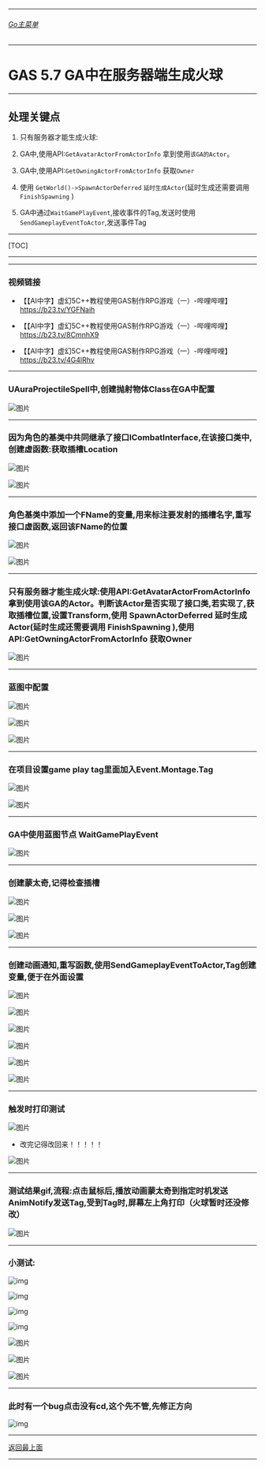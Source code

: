 ___________________________________________________________________________________________

###### [Go主菜单](../MainMenu.md)

___________________________________________________________________________________________

# GAS 5.7 GA中在服务器端生成火球

___________________________________________________________________________________________

## 处理关键点

1. 只有服务器才能生成火球:

2. GA中,使用API:`GetAvatarActorFromActorInfo` 拿到使用`该GA的Actor`。

3. GA中,使用API:`GetOwningActorFromActorInfo` 获取`Owner`

4. 使用 `GetWorld()->SpawnActorDeferred` `延时生成Actor`(延时生成还需要调用 `FinishSpawning` )

5. GA中通过`WaitGamePlayEvent`,接收事件的Tag,发送时使用`SendGameplayEventToActor`,发送事件Tag

___________________________________________________________________________________________

[TOC]

___________________________________________________________________________________________



___________________________________________________________________________________________


### 视频链接

  - 【【AI中字】虚幻5C++教程使用GAS制作RPG游戏（一）-哔哩哔哩】 https://b23.tv/YGFNaih

  - 【【AI中字】虚幻5C++教程使用GAS制作RPG游戏（一）-哔哩哔哩】 https://b23.tv/8CmnhX9

  - 【【AI中字】虚幻5C++教程使用GAS制作RPG游戏（一）-哔哩哔哩】 https://b23.tv/4G4lRhv

___________________________________________________________________________________________


### UAuraProjectileSpell中,创建抛射物体Class在GA中配置

   
![图片](https://github.com/liyunlong618/LiYunLongKnowledgeLibrary/blob/main/UECPP/Models/GAS/GAS_2_Aura/DetailContent/Image/GAS_037/01.png?raw=true)

___________________________________________________________________________________________


### 因为角色的基类中共同继承了接口ICombatInterface,在该接口类中,创建虚函数:获取插槽Location

   
![图片](https://github.com/liyunlong618/LiYunLongKnowledgeLibrary/blob/main/UECPP/Models/GAS/GAS_2_Aura/DetailContent/Image/GAS_037/02.png?raw=true)

   
![图片](https://github.com/liyunlong618/LiYunLongKnowledgeLibrary/blob/main/UECPP/Models/GAS/GAS_2_Aura/DetailContent/Image/GAS_037/03.png?raw=true)

___________________________________________________________________________________________


### 角色基类中添加一个FName的变量,用来标注要发射的插槽名字,重写接口虚函数,返回该FName的位置

   
![图片](https://github.com/liyunlong618/LiYunLongKnowledgeLibrary/blob/main/UECPP/Models/GAS/GAS_2_Aura/DetailContent/Image/GAS_037/04.png?raw=true)

   
![图片](https://github.com/liyunlong618/LiYunLongKnowledgeLibrary/blob/main/UECPP/Models/GAS/GAS_2_Aura/DetailContent/Image/GAS_037/05.png?raw=true)

___________________________________________________________________________________________


### 只有服务器才能生成火球:使用API:GetAvatarActorFromActorInfo 拿到使用该GA的Actor。判断该Actor是否实现了接口类,若实现了,获取插槽位置,设置Transform,使用 SpawnActorDeferred 延时生成Actor(延时生成还需要调用 FinishSpawning ),使用API:GetOwningActorFromActorInfo 获取Owner

   
![图片](https://github.com/liyunlong618/LiYunLongKnowledgeLibrary/blob/main/UECPP/Models/GAS/GAS_2_Aura/DetailContent/Image/GAS_037/06.png?raw=true)

___________________________________________________________________________________________


### 蓝图中配置

   
![图片](https://github.com/liyunlong618/LiYunLongKnowledgeLibrary/blob/main/UECPP/Models/GAS/GAS_2_Aura/DetailContent/Image/GAS_037/07.png?raw=true)
   
![图片](https://github.com/liyunlong618/LiYunLongKnowledgeLibrary/blob/main/UECPP/Models/GAS/GAS_2_Aura/DetailContent/Image/GAS_037/08.png?raw=true)
   
![图片](https://github.com/liyunlong618/LiYunLongKnowledgeLibrary/blob/main/UECPP/Models/GAS/GAS_2_Aura/DetailContent/Image/GAS_037/09.png?raw=true)

___________________________________________________________________________________________


### 在项目设置game play tag里面加入Event.Montage.Tag

   
![图片](https://github.com/liyunlong618/LiYunLongKnowledgeLibrary/blob/main/UECPP/Models/GAS/GAS_2_Aura/DetailContent/Image/GAS_037/10.png?raw=true)

   
![图片](https://github.com/liyunlong618/LiYunLongKnowledgeLibrary/blob/main/UECPP/Models/GAS/GAS_2_Aura/DetailContent/Image/GAS_037/11.png?raw=true)

___________________________________________________________________________________________


### GA中使用蓝图节点 WaitGamePlayEvent

   
![图片](https://github.com/liyunlong618/LiYunLongKnowledgeLibrary/blob/main/UECPP/Models/GAS/GAS_2_Aura/DetailContent/Image/GAS_037/12.png?raw=true)

___________________________________________________________________________________________


### 创建蒙太奇,记得检查插槽

   
![图片](https://github.com/liyunlong618/LiYunLongKnowledgeLibrary/blob/main/UECPP/Models/GAS/GAS_2_Aura/DetailContent/Image/GAS_037/13.png?raw=true)
   
![图片](https://github.com/liyunlong618/LiYunLongKnowledgeLibrary/blob/main/UECPP/Models/GAS/GAS_2_Aura/DetailContent/Image/GAS_037/14.png?raw=true)
   
![图片](https://github.com/liyunlong618/LiYunLongKnowledgeLibrary/blob/main/UECPP/Models/GAS/GAS_2_Aura/DetailContent/Image/GAS_037/15.png?raw=true)

___________________________________________________________________________________________


### 创建动画通知,重写函数,使用SendGameplayEventToActor,Tag创建变量,便于在外面设置

   
![图片](https://github.com/liyunlong618/LiYunLongKnowledgeLibrary/blob/main/UECPP/Models/GAS/GAS_2_Aura/DetailContent/Image/GAS_037/16.png?raw=true)
   
![图片](https://github.com/liyunlong618/LiYunLongKnowledgeLibrary/blob/main/UECPP/Models/GAS/GAS_2_Aura/DetailContent/Image/GAS_037/17.png?raw=true)
   
![图片](https://github.com/liyunlong618/LiYunLongKnowledgeLibrary/blob/main/UECPP/Models/GAS/GAS_2_Aura/DetailContent/Image/GAS_037/18.png?raw=true)
   
![图片](https://github.com/liyunlong618/LiYunLongKnowledgeLibrary/blob/main/UECPP/Models/GAS/GAS_2_Aura/DetailContent/Image/GAS_037/19.png?raw=true)
   
![图片](https://github.com/liyunlong618/LiYunLongKnowledgeLibrary/blob/main/UECPP/Models/GAS/GAS_2_Aura/DetailContent/Image/GAS_037/20.png?raw=true)
   
![图片](https://github.com/liyunlong618/LiYunLongKnowledgeLibrary/blob/main/UECPP/Models/GAS/GAS_2_Aura/DetailContent/Image/GAS_037/21.png?raw=true)

___________________________________________________________________________________________


### 触发时打印测试

   
![图片](https://github.com/liyunlong618/LiYunLongKnowledgeLibrary/blob/main/UECPP/Models/GAS/GAS_2_Aura/DetailContent/Image/GAS_037/22.png?raw=true)

  - 改完记得改回来！！！！！
     
![图片](https://github.com/liyunlong618/LiYunLongKnowledgeLibrary/blob/main/UECPP/Models/GAS/GAS_2_Aura/DetailContent/Image/GAS_037/23.png?raw=true)

___________________________________________________________________________________________


### 测试结果gif,流程:点击鼠标后,播放动画蒙太奇到指定时机发送AnimNotify发送Tag,受到Tag时,屏幕左上角打印（火球暂时还没修改）
 
![图片](https://github.com/liyunlong618/LiYunLongKnowledgeLibrary/blob/main/UECPP/Models/GAS/GAS_2_Aura/DetailContent/Image/GAS_037/24.gif?raw=true)

___________________________________________________________________________________________


### 小测试:

  
![img](https://github.com/liyunlong618/LiYunLongKnowledgeLibrary/blob/main/UECPP/Models/GAS/GAS_2_Aura/DetailContent/Image/GAS_037/25.jpg?raw=true)

![img](https://github.com/liyunlong618/LiYunLongKnowledgeLibrary/blob/main/UECPP/Models/GAS/GAS_2_Aura/DetailContent/Image/GAS_037/26.jpg?raw=true)
  
![img](https://github.com/liyunlong618/LiYunLongKnowledgeLibrary/blob/main/UECPP/Models/GAS/GAS_2_Aura/DetailContent/Image/GAS_037/27.jpg?raw=true)

![img](https://github.com/liyunlong618/LiYunLongKnowledgeLibrary/blob/main/UECPP/Models/GAS/GAS_2_Aura/DetailContent/Image/GAS_037/28.jpg?raw=true)

   
![图片](https://github.com/liyunlong618/LiYunLongKnowledgeLibrary/blob/main/UECPP/Models/GAS/GAS_2_Aura/DetailContent/Image/GAS_037/29.jpg?raw=true)
   
![图片](https://github.com/liyunlong618/LiYunLongKnowledgeLibrary/blob/main/UECPP/Models/GAS/GAS_2_Aura/DetailContent/Image/GAS_037/30.jpg?raw=true)
   
![图片](https://github.com/liyunlong618/LiYunLongKnowledgeLibrary/blob/main/UECPP/Models/GAS/GAS_2_Aura/DetailContent/Image/GAS_037/31.jpg?raw=true)

___________________________________________________________________________________________


### 此时有一个bug点击没有cd,这个先不管,先修正方向
![img](https://github.com/liyunlong618/LiYunLongKnowledgeLibrary/blob/main/UECPP/Models/GAS/GAS_2_Aura/DetailContent/Image/GAS_037/32.jpg?raw=true)

___________________________________________________________________________________________

[返回最上面](#Go主菜单)
___________________________________________________________________________________________
